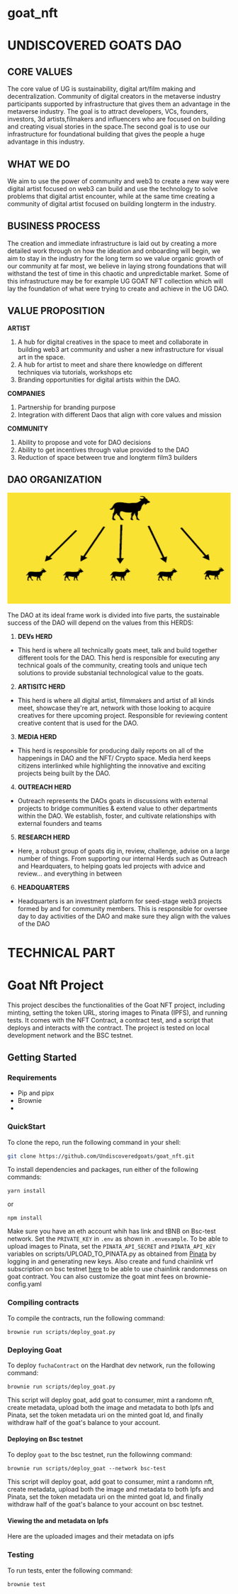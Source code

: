 # goat_nft

# UNDISCOVERED GOATS DAO
## CORE VALUES
The core value of UG is sustainability, digital art/film making and decentralization. Community of digital creators in the metaverse industry participants supported by infrastructure that gives them an advantage in the metaverse industry. The goal is to attract developers, VCs, founders, investors, 3d artists,filmakers and influencers who are focused on building and creating visual stories in the space.The second goal is to use our infrastructure for foundational building that gives the people a huge advantage in this industry.

## WHAT WE DO
We aim to use the power of community and web3 to create a new way were digital artist focused on web3 can build and use the technology to solve problems that digital artist encounter, while at the same time creating a community of digital artist focused on building longterm in the industry.

## BUSINESS PROCESS
The creation and immediate infrastructure is laid out by creating a more detailed work through on how the ideation and onboarding will begin, we aim to stay in the industry for the long term so we value organic growth of our community at far most, we believe in laying strong foundations that will withstand the test of time in this chaotic and unpredictable market. Some of this infrastructure may be for example UG GOAT NFT collection which will lay the foundation of what were trying to create and achieve in the UG DAO.

## VALUE PROPOSITION
**ARTIST**
<!-- ![UG dao Organization](https://github.com/Undiscoveredgoats/goats_nft/blob/main/img/artist.png). -->
<!-- https://github.com/Undiscoveredgoats/goats_nft/blob/main/img/companies.png -->
1. A hub for digital creatives in the space to meet and collaborate in building web3 art community and usher a new infrastructure for visual art in the
space.
2. A hub for artist to meet and share there knowledge on different techniques via tutorials, workshops etc
3. Branding opportunities for digital artists within the DAO.


**COMPANIES**
<!-- <p align = "left"> <img src = "https://github.com/Undiscoveredgoats/goats_nft/blob/main/img/companies.png" width = "100" height = "50"/> </p> -->

1. Partnership for branding purpose
2. Integration with different Daos that align with core values and mission


**COMMUNITY**

<!-- ![UG dao Organization](https://github.com/Undiscoveredgoats/goats_nft/blob/main/img/community.png). -->
1. Ability to propose and vote for DAO decisions
2. Ability to get incentives through value provided to the DAO
3. Reduction of space between true and longterm film3 builders

## DAO ORGANIZATION
<!-- ![UG dao Organization](https://github.com/Undiscoveredgoats/goats_nft/blob/main/img/ug%20dao%20organization.png). -->
<p align = "center"> <img src = "https://github.com/Undiscoveredgoats/goats_nft/blob/main/img/ug%20dao%20organization.png" width = "700" height = "250"/> </p>

The DAO at its ideal frame work is divided into five parts, the sustainable success of the DAO will
depend on the values from this HERDS:
1. **DEVs HERD**
* This herd is where all technically goats meet, talk and build together different tools for the DAO. This
herd is responsible for executing any technical goals of the community, creating tools and unique tech
solutions to provide substanial technological value to the goats.

2. **ARTISITC HERD**
* This herd is where all digital artist, filmmakers and artist of all kinds meet, showcase they're art, network
with those looking to acquire creatives for there upcoming project. Responsible for reviewing content
creative content that is used for the DAO.

3. **MEDIA HERD**
* This herd is responsible for producing daily reports on all of the happenings in DAO and the NFT/
Crypto space. Media herd keeps citizens interlinked while highlighting the innovative and exciting
projects being built by the DAO.

4. **OUTREACH HERD**
* Outreach represents the DAOs goats in discussions with external projects to bridge communities &
extend value to other departments within the DAO. We establish, foster, and cultivate relationships with
external founders and teams

5. **RESEARCH HERD**
* Here, a robust group of goats dig in, review, challenge, advise on a large number of things. From
supporting our internal Herds such as Outreach and Heardquaters, to helping goats led projects with
advice and review... and everything in between

6. **HEADQUARTERS**
* Headquarters is an investment platform for seed-stage web3 projects formed by and for community members. This is responsible for oversee day to day activities of the DAO and make sure
they align with the values of the DAO

# TECHNICAL PART
# Goat Nft Project
This project descibes the functionalities of the Goat NFT project, including minting, setting the token URL, storing images to Pinata (IPFS), and running tests. It comes with the NFT Contract, a contract test, and a script that deploys and interacts with the contract. The project is tested on local development network and the BSC testnet.

## Getting Started
### Requirements
* Pip and pipx
* Brownie
* 

### QuickStart
To clone the repo, run the following command in your shell:

```bash
git clone https://github.com/Undiscoveredgoats/goat_nft.git
```

To install dependencies and packages, run either of the following commands:

```
yarn install
```

or

```
npm install
```
Make sure you have an eth account whih has link and tBNB on Bsc-test network. Set the `PRIVATE_KEY` in `.env` as shown in `.envexample`.
To be able to upload images to Pinata, set the `PINATA_API_SECRET` and `PINATA_API_KEY` variables on scripts/UPLOAD_TO_PINATA.py as obtained from [Pinata](https://app.pinata.cloud/pinmanager#) by logging in and generating new keys. Also create and fund chainlink vrf subscription on bsc testnet [here](https://vrf.chain.link/chapel/) to be able to use chainlink randomness on goat contract.
You can also customize the goat mint fees on brownie-config.yaml

### Compiling contracts

To compile the contracts, run the following command:

```
brownie run scripts/deploy_goat.py
```


### Deploying Goat

To deploy `fuchaContract` on the Hardhat dev network, run the following command:

```
brownie run scripts/deploy_goat.py
```
This script will deploy goat, add goat to consumer, mint a randomn nft, create metadata, upload both the image and metadata to both Ipfs and Pinata, set the token metadata uri on the minted goat Id, and finally withdraw half of the goat's balance to your account.

#### Deploying on Bsc testnet
To deploy `goat` to the bsc testnet, run the followinng command:

```
brownie run scripts/deploy_goat --network bsc-test
```
This script will deploy goat, add goat to consumer, mint a randomn nft, create metadata, upload both the image and metadata to both Ipfs and Pinata, set the token metadata uri on the minted goat Id, and finally withdraw half of the goat's balance to your account on bsc testnet.

#### Viewing the and metadata on Ipfs
Here are the uploaded images and their metadata on ipfs

### Testing

To run tests, enter the following command:

```
brownie test
```



